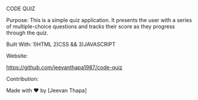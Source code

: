 CODE QUIZ

Purpose:
This is a simple quiz application. It presents the user with a series of multiple-choice questions and tracks
their score as they progress through the quiz.

Built With:
1)HTML
2)CSS && 
3)JAVASCRIPT

Website:

https://github.com/jeevanthapa1987/code-quiz

Contribution:

Made with ❤️ by [Jeevan Thapa]
